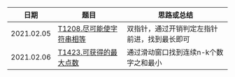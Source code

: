 | 日期       | 题目                                                         | 思路或总结                                   |
| ---------- | ------------------------------------------------------------ | -------------------------------------------- |
| 2021.02.05 | [T1208.尽可能使字符串相等](https://leetcode-cn.com/problems/get-equal-substrings-within-budget/) | 双指针，通过开销判定左指针前进，找到最长即可 |
| 2021.02.06 | [T1423.可获得的最大点数](https://leetcode-cn.com/problems/maximum-points-you-can-obtain-from-cards/submissions/) | 通过滑动窗口找到连续n-k个数字之和最小        |

